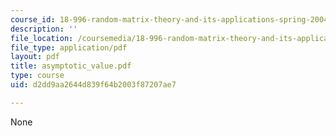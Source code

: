 ```yaml
---
course_id: 18-996-random-matrix-theory-and-its-applications-spring-2004
description: ''
file_location: /coursemedia/18-996-random-matrix-theory-and-its-applications-spring-2004/d2dd9aa2644d839f64b2003f87207ae7_asymptotic_value.pdf
file_type: application/pdf
layout: pdf
title: asymptotic_value.pdf
type: course
uid: d2dd9aa2644d839f64b2003f87207ae7

---
```

None